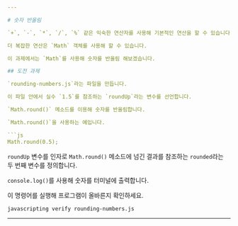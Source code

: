 ```yaml
---

# 숫자 반올림

`+`, `-`, `*`, `/`, `%` 같은 익숙한 연산자를 사용해 기본적인 연산을 할 수 있습니다.

더 복잡한 연산은 `Math` 객체를 사용해 할 수 있습니다.

이 과제에서는 `Math`를 사용해 숫자를 반올림 해보겠습니다.

## 도전 과제

`rounding-numbers.js`라는 파일을 만듭니다.

이 파일 안에서 실수 `1.5`를 참조하는 `roundUp`라는 변수를 선언합니다.

`Math.round()` 메소드를 이용해 숫자를 반올림합니다.

`Math.round()`을 사용하는 예입니다.

```js
Math.round(0.5);
```

`roundUp` 변수를 인자로 `Math.round()` 메소드에 넘긴 결과를 참조하는 `rounded`라는 두 번째 변수를 정의합니다.

`console.log()`를 사용해 숫자를 터미널에 출력합니다.

이 명령어를 실행해 프로그램이 올바른지 확인하세요.

`javascripting verify rounding-numbers.js`

---
```

